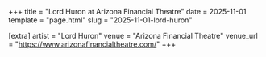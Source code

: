 +++
title = "Lord Huron at Arizona Financial Theatre"
date = 2025-11-01
template = "page.html"
slug = "2025-11-01-lord-huron"

[extra]
artist = "Lord Huron"
venue = "Arizona Financial Theatre"
venue_url = "https://www.arizonafinancialtheatre.com/"
+++
